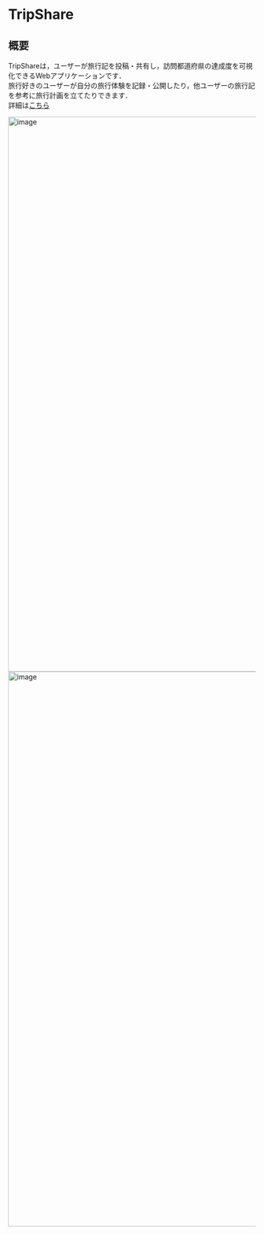 # TripShare

## 概要
TripShareは，ユーザーが旅行記を投稿・共有し，訪問都道府県の達成度を可視化できるWebアプリケーションです．  
旅行好きのユーザーが自分の旅行体験を記録・公開したり，他ユーザーの旅行記を参考に旅行計画を立てたりできます．  
詳細は[こちら](https://github.com/yuki-00221/trip-share/blob/main/docs/proposal.md)

<img width="1920" height="1128" alt="image" src="https://github.com/user-attachments/assets/1f92a756-4749-4529-9a80-f84330648025" />
<img width="1920" height="1128" alt="image" src="https://github.com/user-attachments/assets/5eb80bf8-5f96-4579-8472-ba02b50a0f8a" />

